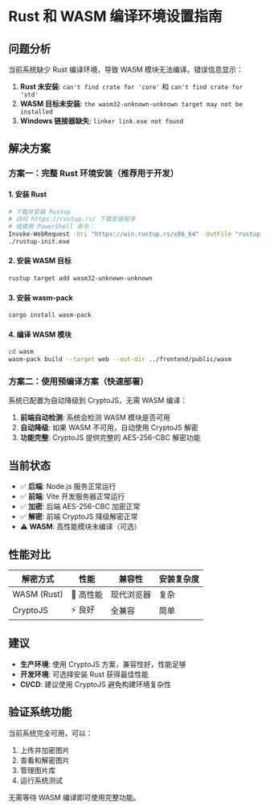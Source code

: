 # Rust 和 WASM 编译环境设置指南

## 问题分析

当前系统缺少 Rust 编译环境，导致 WASM 模块无法编译。错误信息显示：

1. **Rust 未安装**: `can't find crate for 'core'` 和 `can't find crate for 'std'`
2. **WASM 目标未安装**: `the wasm32-unknown-unknown target may not be installed`
3. **Windows 链接器缺失**: `linker link.exe not found`

## 解决方案

### 方案一：完整 Rust 环境安装（推荐用于开发）

#### 1. 安装 Rust
```bash
# 下载并安装 Rustup
# 访问 https://rustup.rs/ 下载安装程序
# 或使用 PowerShell 命令：
Invoke-WebRequest -Uri "https://win.rustup.rs/x86_64" -OutFile "rustup-init.exe"
./rustup-init.exe
```

#### 2. 安装 WASM 目标
```bash
rustup target add wasm32-unknown-unknown
```

#### 3. 安装 wasm-pack
```bash
cargo install wasm-pack
```

#### 4. 编译 WASM 模块
```bash
cd wasm
wasm-pack build --target web --out-dir ../frontend/public/wasm
```

### 方案二：使用预编译方案（快速部署）

系统已配置为自动降级到 CryptoJS，无需 WASM 编译：

1. **前端自动检测**: 系统会检测 WASM 模块是否可用
2. **自动降级**: 如果 WASM 不可用，自动使用 CryptoJS 解密
3. **功能完整**: CryptoJS 提供完整的 AES-256-CBC 解密功能

## 当前状态

- ✅ **后端**: Node.js 服务正常运行
- ✅ **前端**: Vite 开发服务器正常运行  
- ✅ **加密**: 后端 AES-256-CBC 加密正常
- ✅ **解密**: 前端 CryptoJS 降级解密正常
- ⚠️ **WASM**: 高性能模块未编译（可选）

## 性能对比

| 解密方式 | 性能 | 兼容性 | 安装复杂度 |
|----------|------|--------|------------|
| WASM (Rust) | 🚀 高性能 | 现代浏览器 | 复杂 |
| CryptoJS | ⚡ 良好 | 全兼容 | 简单 |

## 建议

- **生产环境**: 使用 CryptoJS 方案，兼容性好，性能足够
- **开发环境**: 可选择安装 Rust 获得最佳性能
- **CI/CD**: 建议使用 CryptoJS 避免构建环境复杂性

## 验证系统功能

当前系统完全可用，可以：
1. 上传并加密图片
2. 查看和解密图片  
3. 管理图片库
4. 运行系统测试

无需等待 WASM 编译即可使用完整功能。